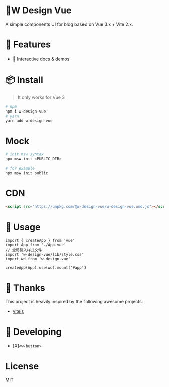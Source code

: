 # 🥇W Design Vue

A simple components UI for blog based on Vue 3.x + Vite 2.x.

# 🚀 Features

- 🎪 Interactive docs & demos

# 📦 Install

> It only works for Vue 3

```bash
# npm
npm i w-design-vue
# yarn
yarn add w-design-vue
```

# Mock

```bash
# init msw syntax
npx msw init <PUBLIC_DIR>

# for example
npx msw init public
```

# CDN

```html
<script src="https://unpkg.com/@w-design-vue/w-design-vue.umd.js"></script>
```

# 🦄 Usage

```js{3-5}
import { createApp } from 'vue'
import App from './App.vue'
// 全局引入样式文件
import 'w-design-vue/lib/style.css'
import wd from 'w-design-vue'

createApp(App).use(wd).mount('#app')
```

# 🌸 Thanks

This project is heavily inspired by the following awesome projects.

- [vitejs](https://github.com/vitejs/vite)

# 🧪 Developing

- [X]`<w-button>`

# License

MIT
